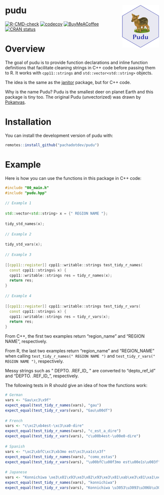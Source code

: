 
<!-- README.md is generated from README.Rmd. Please edit that file -->

# pudu <img src="man/figures/logo.svg" align="right" height="139" alt="" />

<!-- badges: start -->

[![R-CMD-check](https://github.com/pachadotdev/pudu/actions/workflows/R-CMD-check.yaml/badge.svg)](https://github.com/pachadotdev/pudu/actions/workflows/R-CMD-check.yaml)
[![codecov](https://codecov.io/gh/pachadotdev/pudu/graph/badge.svg?token=mWfiUCgfNu)](https://app.codecov.io/gh/pachadotdev/pudu)
[![BuyMeACoffee](https://raw.githubusercontent.com/pachadotdev/buymeacoffee-badges/main/bmc-donate-white.svg)](https://buymeacoffee.com/pacha)
[![CRAN
status](https://www.r-pkg.org/badges/version/pudu)](https://CRAN.R-project.org/package=pudu)
<!-- badges: end -->

# Overview

The goal of pudu is to provide function declarations and inline function
definitions that facilitate cleaning strings in C++ code before passing
them to R. It works with `cpp11::strings` and `std::vector<std::string>`
objects.

The idea is the same as the
[janitor](https://cran.r-project.org/package=janitor) package, but for
C++ code.

Why is the name Pudu? Pudu is the smallest deer on planet Earth and this
package is tiny too. The original Pudu (unvectorized) was drawn by
[Pokanvas](https://www.deviantart.com/pokanvas/art/Baby-Pudu-944226115).

# Installation

You can install the development version of pudu with:

``` r
remotes::install_github("pachadotdev/pudu")
```

# Example

Here is how you can use the functions in this package in C++ code:

``` cpp
#include "00_main.h"
#include "pudu.hpp"

// Example 1

std::vector<std::string> x = {" REGION NAME "};

tidy_std_names(x);

// Example 2

tidy_std_vars(x);

// Example 3

[[cpp11::register]] cpp11::writable::strings test_tidy_r_names(
  const cpp11::strings& x) {
  cpp11::writable::strings res = tidy_r_names(x);
  return res;
}

// Example 4

[[cpp11::register]] cpp11::writable::strings test_tidy_r_vars(
  const cpp11::strings& x) {
  cpp11::writable::strings res = tidy_r_vars(x);
  return res;
}
```

From C++, the first two examples return “region\_name” and “REGION
NAME”, respectively.

From R, the last two examples return “region\_name” and “REGION\_NAME”
when calling `test_tidy_r_names(" REGION NAME ")` and
`test_tidy_r_vars(" REGION NAME ")`, respectively.

Messy strings such as " DEPTO. .REF\_ID\_ " are converted to
“depto\_ref\_id” and “DEPTO. .REF\_ID\_”, respectively.

The following tests in R should give an idea of how the functions work:

``` r
# German
vars <- "Gau\xc3\x9f"
expect_equal(test_tidy_r_names(vars), "gau")
expect_equal(test_tidy_r_vars(vars), "Gau\u00df")

# French
vars <- "c\xc2\xb4est-\xc3\xa0-dire"
expect_equal(test_tidy_r_names(vars), "c_est_a_dire")
expect_equal(test_tidy_r_vars(vars), "c\u00b4est-\u00e0-dire")

# Spanish
vars <- "\xc2\xbfC\xc3\xb3mo est\xc3\xa1s\x3f"
expect_equal(test_tidy_r_names(vars), "como_estas")
expect_equal(test_tidy_r_vars(vars), "\u00bfC\u00f3mo est\u00e1s\u003f")

# Japanese
vars <- "Konnichiwa \xe3\x81\x93\xe3\x82\x93\xe3\x81\xab\xe3\x81\xa1\xe3\x81\xaf"
expect_equal(test_tidy_r_names(vars), "konnichiwa")
expect_equal(test_tidy_r_vars(vars), "Konnichiwa \u3053\u3093\u306b\u3061\u306f")
```
